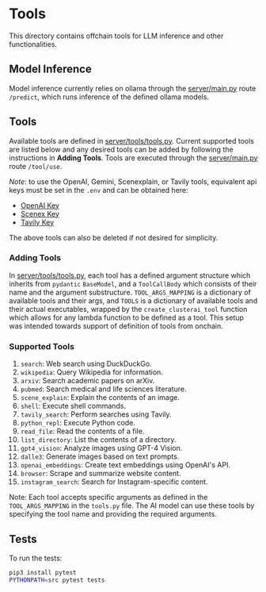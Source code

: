 # Tools

This directory contains offchain tools for LLM inference and other functionalities.

## Model Inference

Model inference currently relies on ollama through the [server/main.py][main_py] route `/predict`, which runs inference
of the defined ollama models.

## Tools

Available tools are defined in [server/tools/tools.py][tools_py]. Current supported tools are listed
below and any desired tools can be added by following the instructions in **Adding Tools**.
Tools are executed through the [server/main.py][main_py] route `/tool/use`.

_Note_: to use the OpenAI, Gemini, Scenexplain, or Tavily tools, equivalent api keys must be set in the `.env` and can be obtained here:

- [OpenAI Key](https://openai.com/index/openai-api/)
- [Scenex Key](https://scenex.jina.ai/api)
- [Tavily Key](https://app.tavily.com)

The above tools can also be deleted if not desired for simplicity.

### Adding Tools

In [server/tools/tools.py][tools_py], each tool has a defined argument structure which inherits from `pydantic` `BaseModel`,
and a `ToolCallBody` which consists of their name and the argument substructure.
`TOOL_ARGS_MAPPING` is a dictionary of available tools and their args, and `TOOLS` is a dictionary of available tools
and their actual executables, wrapped by the `create_clusterai_tool` function which allows for any lambda
function to be defined as a tool. This setup was intended towards support of definition of tools from onchain.

### Supported Tools

1. `search`: Web search using DuckDuckGo.
2. `wikipedia`: Query Wikipedia for information.
3. `arxiv`: Search academic papers on arXiv.
4. `pubmed`: Search medical and life sciences literature.
5. `scene_explain`: Explain the contents of an image.
6. `shell`: Execute shell commands.
7. `tavily_search`: Perform searches using Tavily.
8. `python_repl`: Execute Python code.
9. `read_file`: Read the contents of a file.
10. `list_directory`: List the contents of a directory.
11. `gpt4_vision`: Analyze images using GPT-4 Vision.
12. `dalle3`: Generate images based on text prompts.
13. `openai_embeddings`: Create text embeddings using OpenAI's API.
14. `browser`: Scrape and summarize website content.
15. `instagram_search`: Search for Instagram-specific content.

Note: Each tool accepts specific arguments as defined in the `TOOL_ARGS_MAPPING` in the `tools.py` file. The AI model can use these tools by specifying the tool name and providing the required arguments.

## Tests

To run the tests:

```bash
pip3 install pytest
PYTHONPATH=src pytest tests
```

<!-- References -->
[main_py]: ./src/nexus_tools/server/main.py
[tools_py]: ./src/nexus_tools/server/tools/tools.py